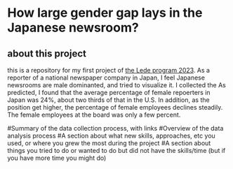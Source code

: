 # How large gender gap lays in the Japanese newsroom?
## about this project
this is a repository for my first project of [the Lede program 2023](https://ledeprogram.com/).
As a reporter of a national newspaper company in Japan, I feel Japanese newsrooms are male dominanted, and tried to visualize it.
I collected the 
As predicted, I found that the average percentage of female repoerters in Japan was 24%, about two thirds of that in the U.S. In addition, as the position get higher, the percentage of female employees declines steadily. The female employees at the board was only a few percent.

#Summary of the data collection process, with links
#Overview of the data analysis process
#A section about what new skills, approaches, etc you used, or where you grew the most during the project
#A section about things you tried to do or wanted to do but did not have the skills/time (but if you have more time you might do)
